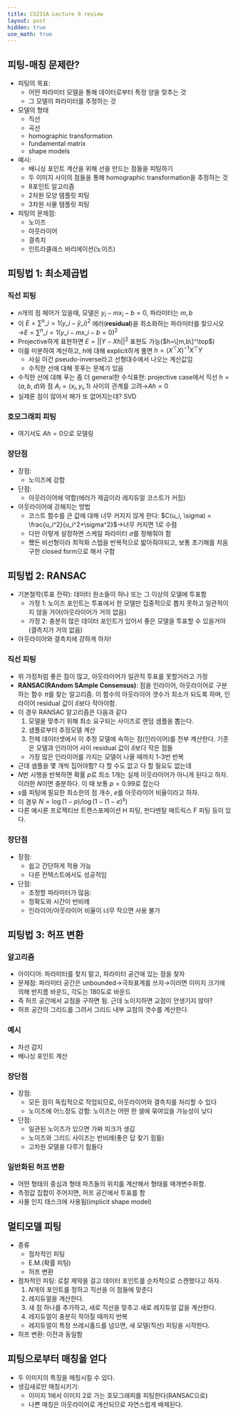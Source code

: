```yaml
---
title: CS231A Lecture 9 review
layout: post
hidden: true
use_math: true
---
```




## 피팅-매칭 문제란?

- 피팅의 목표:
    - 어떤 파라미터 모델을 통해 데이터로부터 특정 양을 맞추는 것
    - 그 모델의 파라미터를 추정하는 것
- 모델의 형태
    - 직선
    - 곡선
    - homographic transformation
    - fundamental matrix
    - shape models
- 예시:
    - 배니싱 포인트 계산을 위해 선을 만드는 점들을 피팅하기
    - 두 이미지 사이의 점들을 통해 homographic transformation을 추정하는 것
    - 8포인트 알고리즘
    - 2차원 모양 템플릿 피팅
    - 3차원 사물 템플릿 피팅
- 피팅의 문제점:
    - 노이즈
    - 아웃라이어
    - 결측치
    - 인트라클래스 바리에이션(노이즈)

## 피팅법 1: 최소제곱법

### 직선 피팅

- $n$개의 점 페어가 있을때, 모델은 $y_i-mx_i-b=0$, 파라미터는 $m, b$
- 이 $E=\sum^n\_{i=1}(y\_i-\hat{y}\_i)^2$ 에러(**residual**)을 최소화하는 파라미터를 찾으시오→$E=\sum^n\_{i=1}(y\_i-mx\_i-b=0)^2$
- Projective하게 표현하면 $E=||Y-Xh||^2$ 표현도 가능($h=\[m,b\]^\top$)
- 이를 미분하여 계산하고, $h$에 대해 explicit하게 풀면 $h=(X^\top X)^{-1}X^\top Y$
    - 사실 이건 pseudo-inverse라고 선형대수에서 나오는 계산값임
    - 수직한 선에 대해 못푸는 문제가 있음
- 수직한 선에 대해 푸는 좀 더 general한 수식표현: projective case에서 직선 $h=(a,b,d)$와 점 $A_i=(x_i, y_i, 1)$ 사이의 관계를 고려→$Ah=0$
- 실제론 점이 많아서 해가 또 없어지는데? SVD

### 호모그래피 피팅

- 여기서도 $Ah=0$으로 모델링

### 장단점

- 장점:
    - 노이즈에 강함
- 단점:
    - 아웃라이어에 약함(에러가 제곱이라 레지듀얼 코스트가 커짐)
- 아웃라이어에 강해지는 방법
    - 코스트 함수를 큰 값에 대해 너무 커지지 않게 한다: $C(u_i, \sigma) = \frac{u_i^2}{u_i^2+\sigma^2}$→너무 커지면 1로 수렴
    - 다만 이렇게 설정하면 스케일 파라미터 $\sigma$를 정해줘야 함
    - 쨌든 비선형이라 최적화 스텝을 반복적으로 밟아줘야되고, 보통 초기해를 처음 구한 closed form으로 해서 구함

## 피팅법 2: RANSAC

- 기본철학(투표 전략): 데이터 원소들이 하나 또는 그 이상의 모델에 투표함
    - 가정 1: 노이즈 포인트는 투표에서 한 모델만 집중적으로 뽑지 못하고 일관적이지 않을 거야(아웃라이어가 거의 없음)
    - 가정 2: 충분히 많은 데이터 포인트가 있어서 좋은 모델을 투표할 수 있을거야(결측치가 거의 없음)
- 아웃라이어와 결측치에 강하게 하자!

### 직선 피팅

- 위 가정처럼 좋은 점이 많고, 아웃라이어가 일관적 투표를 못할거라고 가정
- **RANSAC(RAndom SAmple Consensus)**: 점을 인라이어, 아웃라이어로 구분하는 함수 $\pi$를 찾는 알고리즘. 이 함수의 아웃라이어 갯수가 최소가 되도록 하며, 인라이어 residual 값이 $\delta$보다 작아야함.
- 이 경우 RANSAC 알고리즘은 다음과 같다
    1. 모델을 맞추기 위해 최소 요구되는 사이즈로 랜덤 샘플을 뽑는다.
    2. 샘플로부터 추정모델 계산
    3. 전체 데이터셋에서 이 추정 모델에 속하는 점(인라이어)를 전부 계산한다. 기준은 모델과 인라이어 사이 residual 값이 $\delta$보다 작은 점들
    - 가장 많은 인라이어를 가지는 모델이 나올 때까지 1-3번 반복
- 근데 샘플을 몇 개씩 집어야함? 다 할 수도 없고 다 할 필요도 없는데
- $N$번 시행을 반복하면 확률 $p$로 최소 1개는 실제 아웃라이어가 아니게 된다고 하자. 이러한 $N$이면 충분하다. 이 때 보통 $p=0.99$로 잡는다
- $s$를 피팅에 필요한 최소한의 점 개수, $e$를 아웃라이어 비율이라고 하자.
- 이 경우 $N=\log(1-p)/\log(1-(1-e)^s)$
- 다른 예시론 프로젝티브 트랜스포메이션 H 피팅, 펀다멘탈 매트릭스 F 피팅 등이 있다.

### 장단점

- 장점:
    - 쉽고 간단하게 적용 가능
    - 다른 컨텍스트에서도 성공적임
- 단점:
    - 조정할 파라미터가 많음:
    - 정확도와 시간이 반비례
    - 인라이어/아웃라이어 비율이 너무 작으면 사용 불가

## 피팅법 3: 허프 변환

### 알고리즘

- 아이디어: 파라미터를 찾지 말고, 파라미터 공간에 있는 점을 찾자
- 문제점: 파라미터 공간은 unbounded→극좌표계를 쓰자→이러면 이미지 크기에 의해 반지름 바운드, 각도는 180도로 바운드
- 즉 허프 공간에서 교점을 구하면 됨. 근데 노이지하면 교점이 안생기지 않아?
- 허프 공간의 그리드를 그려서 그리드 내부 교점의 갯수를 계산한다.

### 예시

- 차선 감지
- 배니싱 포인트 계산

### 장단점

- 장점:
    - 모든 점이 독립적으로 작업되므로, 아웃라이어와 결측치를 처리할 수 있다
    - 노이즈에 어느정도 강함: 노이즈는 어떤 한 셀에 묶여있을 가능성이 낮다
- 단점:
    - 일관된 노이즈가 있으면 가짜 피크가 생김
    - 노이즈와 그리드 사이즈는 반비례(좋은 답 찾기 힘듦)
    - 고차원 모델을 다루기 힘들다

### 일반화된 허프 변환

- 어떤 형태의 중심과 형태 파츠들의 위치를 계산해서 형태를 매개변수화함.
- 측정값 집합이 주어지면, 허프 공간에서 투표를 함
- 사물 인지 태스크에 사용됨(implicit shape model)

## 멀티모델 피팅

- 종류
    - 점차적인 피팅
    - E.M.(확률 피팅)
    - 허프 변환
- 점차적인 피팅: 로칼 제약을 걸고 데이터 포인트를 순차적으로 스캔했다고 하자.
    1. $N$개의 포인트를 정하고 직선을 이 점들에 맞춘다
    2. 레지듀얼을 계산한다.
    3. 새 점 하나를 추가하고, 새로 직선을 맞추고 새로 레지듀얼 값을 계산한다.
    4. 레지듀얼이 충분히 작아질 때까지 반복
    - 레지듀얼이 특정 쓰레시홀드를 넘으면, 새 모델(직선) 피팅을 시작한다.
- 허프 변환: 이전과 동일함

## 피팅으로부터 매칭을 얻다

- 두 이미지의 특징을 매칭시킬 수 있다.
- 생김새로만 매칭시키기:
    - 이미지 1에서 이미지 2로 가는 호모그래피를 피팅한다(RANSAC으로)
    - 나쁜 매칭은 아웃라이어로 계산되므로 자연스럽게 배제된다.
